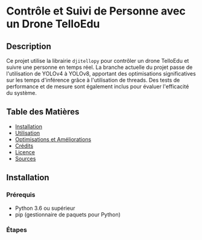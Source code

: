 # Contrôle et Suivi de Personne avec un Drone TelloEdu

## Description

Ce projet utilise la librairie `djitellopy` pour contrôler un drone TelloEdu et suivre une personne en temps réel. La branche actuelle du projet passe de l'utilisation de YOLOv4 à YOLOv8, apportant des optimisations significatives sur les temps d'inférence grâce à l'utilisation de threads. Des tests de performance et de mesure sont également inclus pour évaluer l'efficacité du système.

## Table des Matières

- [Installation](#installation)
- [Utilisation](#utilisation)
- [Optimisations et Améliorations](#optimisations-et-améliorations)
- [Crédits](#crédits)
- [Licence](#licence)
- [Sources](#sources)

## Installation

### Prérequis

- Python 3.6 ou supérieur
- pip (gestionnaire de paquets pour Python)

### Étapes



